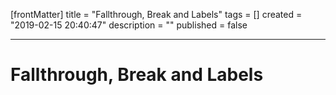 [frontMatter]
title = "Fallthrough, Break and Labels"
tags = []
created = "2019-02-15 20:40:47"
description = ""
published = false

---

# Fallthrough, Break and Labels